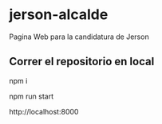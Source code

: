 # jerson-alcalde
Pagina Web para la candidatura de Jerson

## Correr el repositorio en local

npm i

npm run start

http://localhost:8000